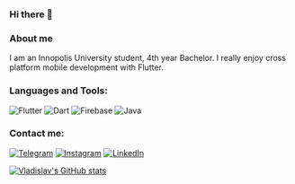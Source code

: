 ### Hi there 👋

### About me
I am an Innopolis University student, 4th year Bachelor. I really enjoy cross platform mobile development with Flutter.

### Languages and Tools:
![Flutter](https://img.shields.io/badge/-Flutter-090909?style=for-the-badge&logo=flutter&logoColor=47C5FB)
![Dart](https://img.shields.io/badge/-Dart-090909?style=for-the-badge&logo=dart&logoColor=097CDB)
![Firebase](https://img.shields.io/badge/-Firebase-090909?style=for-the-badge&logo=firebase&logoColor=F8C52C)
![Java](https://img.shields.io/badge/-Java-090909?style=for-the-badge&logo=java&logoColor=F8C52C)

### Contact me:
[![Telegram](https://img.shields.io/badge/-Telegram-090909?style=for-the-badge&logo=telegram&logoColor=27A0D9)](https://vladislav_danshov.t.me)
[![Instagram](https://img.shields.io/badge/-Instagram-090909?style=for-the-badge&logo=instagram&logoColor=B4068E)](https://www.instagram.com/vladislavdanshov)
[![LinkedIn](https://img.shields.io/badge/-LinkedIn-090909?style=for-the-badge&logo=linkedin&logoColor=007BB6)](https://www.linkedin.com/in/vladislav-danshov-95372925a)

[![Vladislav's GitHub stats](https://github-readme-stats.vercel.app/api?username=vladdan16&count_private=true&show_icons=true&theme=dark)](https://github.com/anuraghazra/github-readme-stats)

